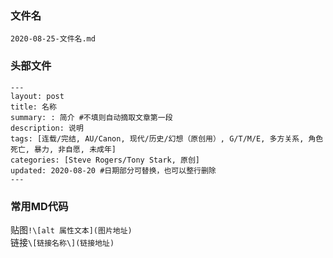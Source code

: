 ### 文件名
`2020-08-25-文件名.md`

### 头部文件
```
---
layout: post
title: 名称
summary: : 简介 #不填则自动摘取文章第一段
description: 说明
tags: [连载/完结, AU/Canon, 现代/历史/幻想（原创用）, G/T/M/E, 多方关系, 角色死亡, 暴力, 非自愿, 未成年]
categories: [Steve Rogers/Tony Stark, 原创]
updated: 2020-08-20 #日期部分可替换，也可以整行删除
---
```

### 常用MD代码
贴图`!\[alt 属性文本](图片地址)`  
链接`\[链接名称\](链接地址)`

